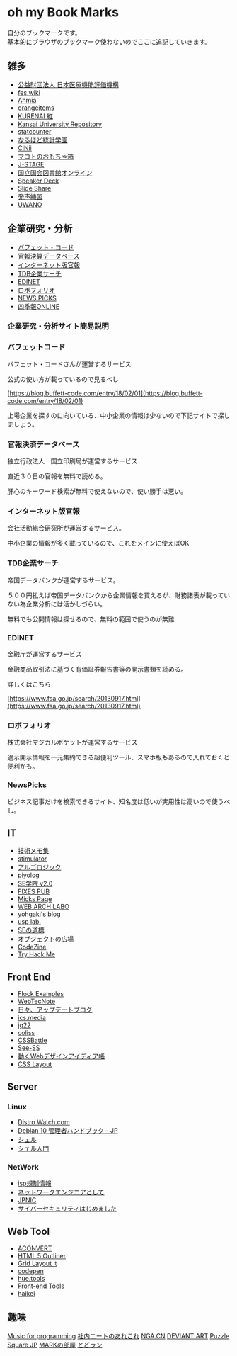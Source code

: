 # oh my Book Marks
自分のブックマークです。<br>
基本的にブラウザのブックマーク使わないのでここに追記していきます。

## 雑多
- [公益財団法人 日本医療機能評価機構](https://www.med-safe.jp/)
- [fes.wiki](https://fes.wiki)
- [Ahmia](https://ahmia.fi)
- [orangeitems](https://www.orangeitems.com)
- [KURENAI 紅](https://repository.kulib.kyoto-u.ac.jp/dspace/)
- [Kansai University Repository](https://kansai-u.repo.nii.ac.jp/?page_id=13)
- [statcounter](https://gs.statcounter.com)
- [なるほど統計学園](https://www.stat.go.jp/naruhodo/index.html)
- [CiNii](https://ci.nii.ac.jp)
- [マコトのおもちゃ箱](http://piyopiyocs.blog115.fc2.com)
- [J-STAGE](https://www.jstage.jst.go.jp/browse/-char/ja/)
- [国立国会図書館オンライン](https://ndlonline.ndl.go.jp/#!/)
- [Speaker Deck](https://speakerdeck.com/)
- [Slide Share](https://www.slideshare.net/)
- [発声練習](https://next49.hatenadiary.jp/)
- [UWANO](https://blog.uwanokikaku.xyz/)


## 企業研究・分析
- [バフェット・コード](https://www.buffett-code.com/)
- [官報決算データベース](https://catr.jp/)
- [インターネット版官報](https://kanpou.npb.go.jp/)
- [TDB企業サーチ](https://www.tdb.co.jp/service/u/1000.jsp)
- [EDINET](https://disclosure.edinet-fsa.go.jp/EKW0EZ0001.html?lgKbn=2&dflg=0&iflg=0)
- [ロボフォリオ](https://robofolio.jp/)
- [NEWS PICKS](https://newspicks.com/)
- [四季報ONLINE](https://shikiho.jp/)

### 企業研究・分析サイト簡易説明
### バフェットコード

バフェット・コードさんが運営するサービス

公式の使い方が載っているので見るべし

[https://blog.buffett-code.com/entry/18/02/01](https://blog.buffett-code.com/entry/18/02/01)

上場企業を探すのに向いている、中小企業の情報は少ないので下記サイトで探しましょう。

### 官報決済データベース

独立行政法人　国立印刷局が運営するサービス

直近３０日の官報を無料で読める。

肝心のキーワード検索が無料で使えないので、使い勝手は悪い。

### インターネット版官報

会社活動総合研究所が運営するサービス。

中小企業の情報が多く載っているので、これをメインに使えばOK

### TDB企業サーチ

帝国データバンクが運営するサービス。

５００円払えば帝国データバンクから企業情報を買えるが、財務諸表が載っていない為企業分析には活かしづらい。

無料でも公開情報は探せるので、無料の範囲で使うのが無難

### EDINET

金融庁が運営するサービス

金融商品取引法に基づく有価証券報告書等の開示書類を読める。

詳しくはこちら

[https://www.fsa.go.jp/search/20130917.html](https://www.fsa.go.jp/search/20130917.html)

### ロボフォリオ

株式会社マジカルポケットが運営するサービス

適示開示情報を一元集約できる超便利ツール、スマホ版もあるので入れておくと便利かも。

### NewsPicks

ビジネス記事だけを検索できるサイト、知名度は低いが実用性は高いので使うべし。

## IT
- [技術メモ集](https://www.robotech-note.com/) 
- [stimulator](https://vaaaaaanquish.hatenablog.com/) 
- [アルゴロジック](https://algo.jeita.or.jp) 
- [piyolog](https://piyolog.hatenadiary.jp) 
- [SE学院 v2.0](https://segakuin.com/) 
- [FIXES PUB](https://www.fixes.pub) 
- [Micks Page](https://mickindex.sakura.ne.jp/index.html) 
- [WEB ARCH LABO](https://weblabo.oscasierra.net/) 
- [yohgaki's blog](https://blog.ohgaki.net/) 
- [usp lab.](https://www.usp-lab.com/opinion.html) 
- [SEの道標](https://milestone-of-se.nesuke.com/) 
- [オブジェクトの広場](https://www.ogis-ri.co.jp/otc/hiroba/) 
- [CodeZine](https://codezine.jp/) 
- [Try Hack Me](https://tryhackme.com/room/tutorial?__cf_chl_jschl_tk__=ff36dea0eaf5726956547f67d7311961f44c12f4-1618372410-0-AXIskh9n2T3edIe_v0GO9XJGOc399Xgtq7juq4FSd1G6cyUqz5lPGmyFmCBm00lK3wqkFQrYY-ygc4cF_GwQDbJflwRzqCISX9A22yX54tqPSkOvvmUwuSK04coyNnM9XxtZoKxzMli7cA_1K91Aq8UfU97RMtcqnMLDalR9BQfQ3I94LpFAq4RgEIW3CgFS56UGzLI_DwAsF6GyJK29hY4qaUbFSR9Tvh0z0FD0H6TVvXQV92Lvm7m1artiI_BzB32NsAIhD74LViCc2z6mfX2v5AX45VrxktegS_tJ9QQPlnlyQYaPBYdeLrdYMAR6H0GJPJ1JDAXfCGw19y1Pmw41ReZaTcQH491AhEjmaFfGlL-9F28T-wu3Ny2Pi-QjfpzsDBh3TDGhqZbZ50RaOLy6WERz4xUuwZY487ApQDkQEF08IuFKuiiwFhi0IMr7IQ_DfTqgsORi5EvhRWvGNN8)

## Front End
- [Flock Examples](https://examples.flock.codes/)
- [WebTecNote](https://tenderfeel.xsrv.jp/)
- [日々、アップデートブログ](https://hibi-update.org/)
- [ics.media](https://ics.media/)
- [jq22](https://www.jq22.com/)
- [coliss](https://coliss.com/)
- [CSSBattle](https://cssbattle.dev/)
- [See-SS](https://see-ss.com/)
- [動くWebデザインアイディア帳](https://coco-factory.jp/ugokuweb/)
- [CSS Layout](https://csslayout.io/)

## Server
### Linux
- [Distro Watch.com](https://distrowatch.com)
- [Debian 10 管理者ハンドブック - JP](https://debian-handbook.info/browse/ja-JP/stable/)
- [シェル](http://www.cc.kyoto-su.ac.jp/~hirai/text/shell.htm)
- [シェル入門](https://webcache.googleusercontent.com/search?q=cache:RYdotdNX1RUJ:www-kn.sp.u-tokai.ac.jp/com/computer/shell/shell.html+&cd=7&hl=ja&ct=clnk&gl=jp)


### NetWork
- [isp規制情報](http://isp.oshietekun.net)
- [ネットワークエンジニアとして](https://www.infraexpert.com)
- [JPNIC](https://www.nic.ad.jp/ja/)
- [サイバーセキュリティはじめました](https://tk-secu.hateblo.jp/)
## Web Tool
- [ACONVERT](https://www.aconvert.com/jp/)
- [HTML 5 Outliner](https://gsnedders.html5.org/outliner/)
- [Grid Layout it](https://grid.layoutit.com)
- [codepen](https://codepen.io)
- [hue.tools](https://hue.tools/?format=hex)
- [Front-end Tools](https://front-end-tools.com/generateButton/)
- [haikei](https://app.haikei.app/)

## 趣味
[Music for programming](https://musicforprogramming.net/sixtytwo/)
[社内ニートのあれこれ](https://www.inoino-subcal.com)
[NGA.CN](https://bbs.nga.cn)
[DEVIANT ART](https://www.deviantart.com)
[Puzzle Square JP](https://puzsq.jp/main/index.php)
[MARKの部屋](http://www2.tbb.t-com.ne.jp/mark/order.html)
[とどラン](https://todo-ran.com/)
